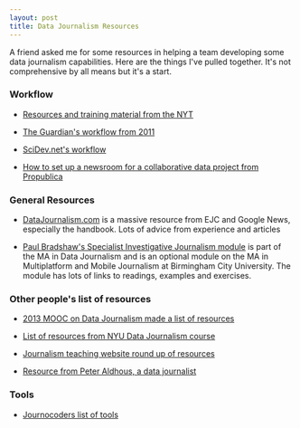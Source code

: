 ```yaml
---
layout: post
title: Data Journalism Resources
---
```


A friend asked me for some resources in helping a team developing some data journalism capabilities. Here are the things I've pulled together. It's not comprehensive by all means but it's a start.

### Workflow

- [Resources and training material from the NYT](https://open.nytimes.com/how-we-helped-our-reporters-learn-to-love-spreadsheets-adc43a93b919)
- [The Guardian's workflow from 2011](https://www.theguardian.com/news/datablog/2011/apr/07/data-journalism-workflow)

- [SciDev.net's workflow](https://www.scidev.net/global/journalism/practical-guide/data-journalism-how-to-find-stories-in-numbers.html)

- [How to set up a newsroom for a collaborative data project from  Propublica](https://www.propublica.org/nerds/collaborative-data-journalism-guide)

### General Resources

- [DataJournalism.com](http://DataJournalism.com) is a massive resource from EJC and Google News, especially the handbook. Lots of advice from experience and articles

- [Paul Bradshaw's Specialist Investigative Journalism module](https://github.com/paulbradshaw/MED7369-Specialist-Investigative-Journalism) is part of the MA in Data Journalism and is an optional module on the MA in Multiplatform and Mobile Journalism at Birmingham City University. The module has lots of links to readings, examples and exercises. 

### Other people's list of resources

- [2013 MOOC on Data Journalism made a list of resources](https://www.slideshare.net/digitalamysw/data-drivenjournalismlinksmooc-sept13 )

- [List of resources from NYU Data Journalism course](http://www.smalldatajournalism.com/readings/ )

- [Journalism teaching website round up of resources](https://journalistsresource.org/tip-sheets/reporting/understanding-data-journalism-overview-tools-topics/)
- [Resource from Peter Aldhous, a data journalist](https://www.peteraldhous.com/resources.html )


### Tools

- [Journocoders list of tools](https://journocode.com/data-journalism-tools/  )

